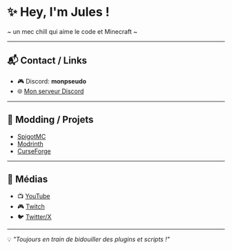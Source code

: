 # ✨ Hey, I'm Jules !  

~ un mec chill qui aime le code et Minecraft ~  

---

## 📬 Contact / Links  
- 🎮 Discord: **monpseudo**  
- 🌐 [Mon serveur Discord](https://discord.gg/tonlien)  

---

## 🔧 Modding / Projets  
- [SpigotMC](https://spigotmc.org/)  
- [Modrinth](https://modrinth.com/)  
- [CurseForge](https://curseforge.com/)  

---

## 🎥 Médias  
- 📺 [YouTube](https://youtube.com/)  
- 🎮 [Twitch](https://twitch.tv/)  
- 🐦 [Twitter/X](https://twitter.com/)  

---

💡 *"Toujours en train de bidouiller des plugins et scripts !"*
